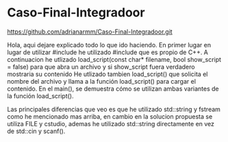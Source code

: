 # Caso-Final-Integradoor
https://github.com/adrianarmm/Caso-Final-Integradoor.git

Hola, aqui dejare explicado todo lo que ido haciendo.
En primer lugar en lugar de utilizar #include <cstudio> he utilizado #include <fstream> que es propio de C++. 
A continuacion he utlizado load_script(const char* filename, bool show_script = false) para que abra un archivo y si show_script fuera verdadero mostraria su contenido 
He utlizado tambien load_script() que solicita el nombre del archivo y llama a la función load_script() para cargar el contenido.
En el main(), se demuestra cómo se utilizan ambas variantes de la función load_script().

Las principales diferencias que veo es que he utilizado std::string y fstream como he mencionado mas arriba, en cambio en la solucion propuesta se utiliza FILE y cstudio, ademas he utilizado std::string directamente en vez de std::cin y scanf().
